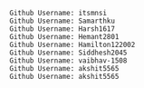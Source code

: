     Github Username: itsmnsi
    Github Username: Samarthku
    Github Username: Harsh1617
    Github Username: Hemant2801
    Github Username: Hamilton122002
    Github Username: Siddhesh2045
    Github Username: vaibhav-1508
    Github Username: akshit5565
    Github Username: akshit5565
